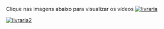 Clique nas imagens abaixo para visualizar os vídeos
[![livraria](https://user-images.githubusercontent.com/24660048/28236494-007a5102-68fe-11e7-8e58-c9f5374f05f6.png)](https://drive.google.com/file/d/0Bypxwde3_a_iMkZrb2RiQ2ZLSTg/view?usp=sharing)

[![livraria2](https://user-images.githubusercontent.com/24660048/28236550-f6cf881a-68fe-11e7-8bd3-b7c6869e460c.png)](https://drive.google.com/file/d/0Bypxwde3_a_iejhrS0lkbXRpVms/view?usp=sharing)


